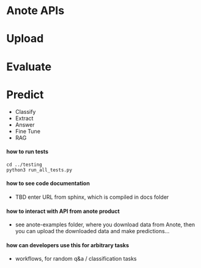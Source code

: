 # Anote APIs

# Upload

# Evaluate

# Predict
- Classify
- Extract
- Answer
- Fine Tune
- RAG

#### how to run tests

```
cd ../testing
python3 run_all_tests.py
```

#### how to see code documentation

- TBD enter URL from sphinx, which is compiled in docs folder


#### how to interact with API from anote product

- see anote-examples folder, where you download data from Anote, then you can upload the downloaded data and make predictions...

#### how can developers use this for arbitrary tasks

- workflows, for random q&a / classification tasks